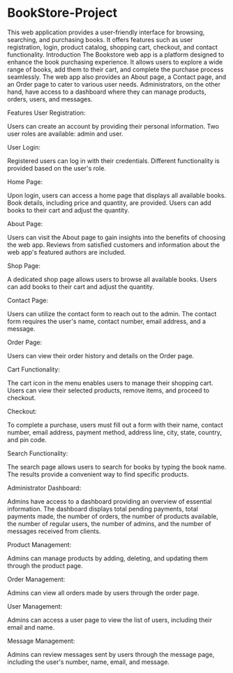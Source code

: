 # BookStore-Project

 This web application provides a user-friendly interface for browsing, searching, and purchasing books. It offers features such as user registration, login, product catalog, shopping cart, checkout, and contact functionality.
Introduction
The Bookstore web app is a platform designed to enhance the book purchasing experience. It allows users to explore a wide range of books, add them to their cart, and complete the purchase process seamlessly. The web app also provides an About page, a Contact page, and an Order page to cater to various user needs. Administrators, on the other hand, have access to a dashboard where they can manage products, orders, users, and messages.

Features
User Registration:

Users can create an account by providing their personal information.
Two user roles are available: admin and user.

User Login:

Registered users can log in with their credentials.
Different functionality is provided based on the user's role.

Home Page:

Upon login, users can access a home page that displays all available books.
Book details, including price and quantity, are provided.
Users can add books to their cart and adjust the quantity.

About Page:

Users can visit the About page to gain insights into the benefits of choosing the web app.
Reviews from satisfied customers and information about the web app's featured authors are included.

Shop Page:

A dedicated shop page allows users to browse all available books.
Users can add books to their cart and adjust the quantity.

Contact Page:

Users can utilize the contact form to reach out to the admin.
The contact form requires the user's name, contact number, email address, and a message.

Order Page:

Users can view their order history and details on the Order page.

Cart Functionality:

The cart icon in the menu enables users to manage their shopping cart.
Users can view their selected products, remove items, and proceed to checkout.

Checkout:

To complete a purchase, users must fill out a form with their name, contact number, email address, payment method, address line, city, state, country, and pin code.

Search Functionality:

The search page allows users to search for books by typing the book name.
The results provide a convenient way to find specific products.

Administrator Dashboard:

Admins have access to a dashboard providing an overview of essential information.
The dashboard displays total pending payments, total payments made, the number of orders, the number of products available, the number of regular users, the number of admins, and the number of messages received from clients.

Product Management:

Admins can manage products by adding, deleting, and updating them through the product page.

Order Management:

Admins can view all orders made by users through the order page.

User Management:

Admins can access a user page to view the list of users, including their email and name.

Message Management:

Admins can review messages sent by users through the message page, including the user's number, name, email, and message.
